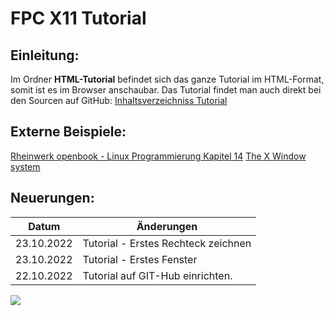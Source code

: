 # FPC X11 Tutorial
## Einleitung:

Im Ordner **HTML-Tutorial** befindet sich das ganze Tutorial im HTML-Format, somit ist es im Browser anschaubar.
Das Tutorial findet man auch direkt bei den Sourcen auf GitHub: [Inhaltsverzeichniss Tutorial](wiki.md)

## Externe Beispiele:

[Rheinwerk openbook - Linux Programmierung Kapitel 14](https://openbook.rheinwerk-verlag.de/linux_unix_programmierung/Kap14-007.htm)
[The X Window system](https://tronche.com/gui/x/xlib/)



## Neuerungen:

| Datum | Änderungen 
| :---: | ---
| 23.10.2022 | Tutorial - Erstes Rechteck zeichnen
| 23.10.2022 | Tutorial - Erstes Fenster
| 22.10.2022 | Tutorial auf GIT-Hub einrichten.

<img src="image.png">



